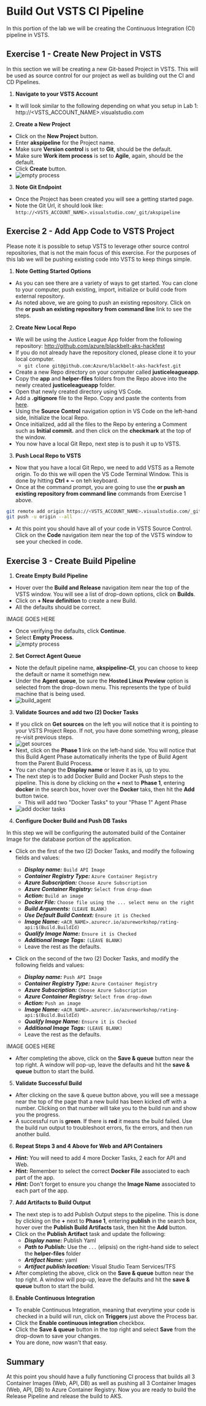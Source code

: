# Build Out VSTS CI Pipeline

In this portion of the lab we will be creating the Continuous Integration (CI) pipeline in VSTS.

## Exercise 1 - Create New Project in VSTS

In this section we will be creating a new Git-based Project in VSTS. This will be used as source control for our project as well as building out the CI and CD Pipelines.

1. **Navigate to your VSTS Account**

* It will look similar to the following depending on what you setup in Lab 1: http://<VSTS_ACCOUNT_NAME>.visualstudio.com

2. **Create a New Project**

* Click on the **New Project** button.
* Enter **akspipeline** for the Project name.
* Make sure **Version control** is set to **Git**, should be the default.
* Make sure **Work item process** is set to **Agile**, again, should be the default.
* Click **Create** button.
* ![empty process](images/create_project.png)

3. **Note Git Endpoint**

* Once the Project has been created you will see a getting started page.
* Note the Git Url, it should look like: ```http://<VSTS_ACCOUNT_NAME>.visualstudio.com/_git/akspipeline```

## Exercise 2 - Add App Code to VSTS Project

Please note it is possible to setup VSTS to leverage other source control repositories, that is not the main focus of this exercise. For the purposes of this lab we will be pushing existing code into VSTS to keep things simple.

1. **Note Getting Started Options**

* As you can see there are a variety of ways to get started. You can clone to your computer, push existing, import, initialize or build code from external repository.
* As noted above, we are going to push an existing repository. Click on the **or push an existing repository from command line** link to see the steps.

2. **Create New Local Repo**

* We will be using the Justice League App folder from the following repository: http://github.com/azure/blackbelt-aks-hackfest
* If you do not already have the repository cloned, please clone it to your local computer.
  * ````git clone git@github.com:Azure/blackbelt-aks-hackfest.git````
* Create a new Repo directory on your computer called **justiceleagueapp**.
* Copy the **app** and **helper-files** folders from the Repo above into the newly created **justiceleagueapp** folder.
* Open that newly created directory using VS Code.
* Add a **.gitignore** file to the Repo. Copy and paste the contents from [here](../.gitignore).
* Using the **Source Control** navigation option in VS Code on the left-hand side, Initialize the local Repo.
* Once initialized, add all the files to the Repo by entering a Comment such as **Initial commit.** and then click on the **checkmark** at the top of the window.
* You now have a local Git Repo, next step is to push it up to VSTS.

3. **Push Local Repo to VSTS**

* Now that you have a local Git Repo, we need to add VSTS as a Remote origin. To do this we will open the VS Code Terminal Window. This is done by hitting **Ctrl + ~** on teh keyboard.
* Once at the command prompt, you are going to use the **or push an existing repository from command line** commands from Exercise 1 above.

```bash
git remote add origin https://<VSTS_ACCOUNT_NAME>.visualstudio.com/_git/akspipeline
git push -u origin --all
```

* At this point you should have all of your code in VSTS Source Control. Click on the **Code** navigation item near the top of the VSTS window to see your checked in code.

## Exercise 3 - Create Build Pipeline

1. **Create Empty Build Pipeline**

* Hover over the **Build and Release** navigation item near the top of the VSTS window. You will see a list of drop-down options, click on **Builds**.
* Click on **+ New definition** to create a new Build.
* All the defaults should be correct.

IMAGE GOES HERE

* Once verifying the defaults, click **Continue**.
* Select **Empty Process**.
* ![empty process](images/empty_process.png)

2. **Set Correct Agent Queue**

* Note the default pipeline name, **akspipeline-CI**, you can choose to keep the default or name it somethign new.
* Under the **Agent queue**, be sure the **Hosted Linux Preview** option is selected from the drop-down menu. This represents the type of build machine that is being used.
* ![build_agent](images/build_agent.png)

3. **Validate Sources and add two (2) Docker Tasks**

* If you click on **Get sources** on the left you will notice that it is pointing to your VSTS Project Repo. If not, you have done something wrong, please re-visit previous steps.
* ![get sources](images/get_sources.png)
* Next, click on the **Phase 1** link on the left-hand side. You will notice that this Build Agent Phase automatically inherits the type of Build Agent from the Parent Build Process.
* You can change the **Display name** or leave it as is, up to you.
* The next step is to add Docker Build and Docker Push steps to the pipeline. This is done by clicking on the **+** next to **Phase 1**, entering **docker** in the search box, hover over the **Docker** taks, then hit the **Add** button twice.
  * This will add two "Docker Tasks" to your "Phase 1" Agent Phase
* ![add docker tasks](images/add_docker_task.png)

4. **Configure Docker Build and Push DB Tasks**

In this step we will be configuring the automated build of the Container Image for the database portion of the application.

* Click on the first of the two (2) Docker Tasks, and modify the following fields and values:
    * ***Display name:*** ```Build API Image```
    * ***Container Registry Type:*** ```Azure Container Registry```
    * ***Azure Subscription:*** ```Choose Azure Subscription```
    * ***Azure Container Registry:*** ```Select from drop-down```
    * ***Action:*** ```Build an image```
    * ***Docker File:*** ```Choose file using the ... select menu on the right```
    * ***Build Arguments:*** ```(LEAVE BLANK)```
    * ***Use Default Build Context:*** ```Ensure it is Checked```
    * ***Image Name:*** ```<ACR_NAME>.azurecr.io/azureworkshop/rating-api:$(Build.BuildId)```
    * ***Qualify Image Name:*** ```Ensure it is Checked```
    * ***Additional Image Tags:*** ```(LEAVE BLANK)```
    * Leave the rest as the defaults.

* Click on the second of the two (2) Docker Tasks, and modify the following fields and values:
    * ***Display name:*** ```Push API Image```
    * ***Container Registry Type:*** ```Azure Container Registry```
    * ***Azure Subscription:*** ```Choose Azure Subscription```
    * ***Azure Container Registry:*** ```Select from drop-down```
    * ***Action:*** ```Push an image```
    * ***Image Name:*** ```<ACR_NAME>.azurecr.io/azureworkshop/rating-api:$(Build.BuildId)```
    * ***Qualify Image Name:*** ```Ensure it is Checked```
    * ***Additional Image Tags:*** ```(LEAVE BLANK)```
    * Leave the rest as the defaults.

IMAGE GOES HERE

* After completing the above, click on the **Save & queue** button near the top right. A window will pop-up, leave the defaults and hit the **save & queue** button to start the build.

5. **Validate Successful Build**

* After clicking on the save & queue button above, you will see a message near the top of the page that a new build has been kicked off with a number. Clicking on that number will take you to the build run and show you the progress.
* A successful run is **green**. If there is **red** it means the build failed. Use the build run output to troubleshoot errors, fix the errors, and then run another build.

6. **Repeat Steps 3 and 4 Above for Web and API Containers**

* ***Hint:*** You will need to add 4 more Docker Tasks, 2 each for API and Web.
* ***Hint:*** Remember to select the correct **Docker File** associated to each part of the app.
* ***Hint:*** Don't forget to ensure you change the **Image Name** associated to each part of the app.

7. **Add Artifacts to Build Output**

* The next step is to add Publish Output steps to the pipeline. This is done by clicking on the **+** next to **Phase 1**, entering **publish** in the search box, hover over the **Publish Build Artifacts** task, then hit the **Add** button.
* Click on the **Publish Artifact** task and update the following:
    * ***Display name:*** Publish Yaml
    * ***Path to Publish:***   Use the ```...``` (elipsis) on the right-hand side to select the **helper-files** folder
    * ***Artifact Name:***   yaml
    * ***Artifact publish location:***   Visual Studio Team Services/TFS
* After completing the above, click on the **Save & queue** button near the top right. A window will pop-up, leave the defaults and hit the **save & queue** button to start the build.

8. **Enable Continuous Integration**

* To enable Continuous Integration, meaning that everytime your code is checked in a build will run, click on **Triggers** just above the Process bar.
* Click the **Enable continuous integration** checkbox.
* Click the **Save & queue** button in the top right and select **Save** from the drop-down to save your changes.
* You are done, now wasn't that easy.

## Summary

At this point you should have a fully functioning CI process that builds all 3 Container Images (Web, API, DB) as well as pushing all 3 Container Images (Web, API, DB) to Azure Container Registry. Now you are ready to build the Release Pipeline and release the build to AKS.
